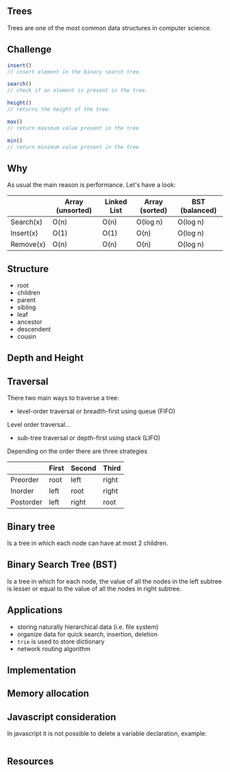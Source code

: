 ## Trees

Trees are one of the most common data structures in computer science.

## Challenge

```js
insert()
// insert element in the binary search tree.

search()
// check if an element is present in the tree.

height()
// returns the height of the tree.

max()
// return maximum value present in the tree

min()
// return minimum value present in the tree
```
## Why

As usual the main reason is performance. Let's have a look:

|           | Array (unsorted) | Linked List | Array (sorted) | BST (balanced) |
| ---       | ---              | ---         | ---            | ---            |
| Search(x) | O(n)             | O(n)        | O(log n)       | O(log n)       |
| Insert(x) | O(1)             | O(1)        | O(n)           | O(log n)       |
| Remove(x) | O(n)             | O(n)        | O(n)           | O(log n)       |

## Structure
- root
- children
- parent
- sibling
- leaf
- ancestor
- descendent
- cousin

## Depth and Height

## Traversal

There two main ways to traverse a tree:
- level-order traversal or breadth-first using queue (FIFO)

Level order traversal...

- sub-tree traversal or depth-first using stack (LIFO)

Depending on the order there are three strategies

|           | First | Second | Third |
| ---       | ---   | ---    | ---   |
| Preorder  | root  | left   | right |
| Inorder   | left  | root   | right |
| Postorder | left  | right  | root  |

## Binary tree

Is a tree in which each node can have at most 2 children.

## Binary Search Tree (BST)

Is a tree in which for each node, the value of all the nodes in the left subtree is lesser or equal to the value of all the nodes in right subtree.

## Applications
- storing naturally hierarchical data (i.e. file system)
- organize data for quick search, insertion, deletion
- `trie` is used to store dictionary
- network routing algorithm

## Implementation

## Memory allocation

## Javascript consideration

In javascript it is not possible to delete a variable declaration, example:

```js

```

## Resources
